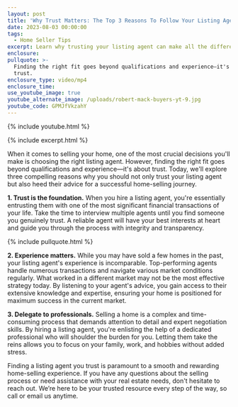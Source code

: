 ```yaml
---
layout: post
title: 'Why Trust Matters: The Top 3 Reasons To Follow Your Listing Agent''s Guidance'
date: 2023-08-03 00:00:00
tags:
  - Home Seller Tips
excerpt: Learn why trusting your listing agent can make all the difference.
enclosure:
pullquote: >-
  Finding the right fit goes beyond qualifications and experience—it's about
  trust.
enclosure_type: video/mp4
enclosure_time:
use_youtube_image: true
youtube_alternate_image: /uploads/robert-mack-buyers-yt-9.jpg
youtube_code: GPMJfVkzahY
---
```

{% include youtube.html %}

{% include excerpt.html %}

When it comes to selling your home, one of the most crucial decisions you'll make is choosing the right listing agent. However, finding the right fit goes beyond qualifications and experience—it's about trust. Today, we'll explore three compelling reasons why you should not only trust your listing agent but also heed their advice for a successful home-selling journey.

**1\. Trust is the foundation.** When you hire a listing agent, you're essentially entrusting them with one of the most significant financial transactions of your life. Take the time to interview multiple agents until you find someone you genuinely trust. A reliable agent will have your best interests at heart and guide you through the process with integrity and transparency.

{% include pullquote.html %}

**2\. Experience matters.** While you may have sold a few homes in the past, your listing agent's experience is incomparable. Top-performing agents handle numerous transactions and navigate various market conditions regularly. What worked in a different market may not be the most effective strategy today. By listening to your agent's advice, you gain access to their extensive knowledge and expertise, ensuring your home is positioned for maximum success in the current market.

**3\. Delegate to professionals.** Selling a home is a complex and time-consuming process that demands attention to detail and expert negotiation skills. By hiring a listing agent, you're enlisting the help of a dedicated professional who will shoulder the burden for you. Letting them take the reins allows you to focus on your family, work, and hobbies without added stress.

Finding a listing agent you trust is paramount to a smooth and rewarding home-selling experience. If you have any questions about the selling process or need assistance with your real estate needs, don't hesitate to reach out. We’re here to be your trusted resource every step of the way, so call or email us anytime.